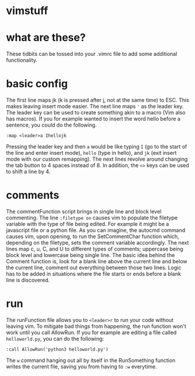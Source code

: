 # vimstuff

# what are these?
These tidbits can be tossed into your .vimrc file to add some additional functionality.

# basic config
The first line maps jk (k is pressed after j, not at the same time) to ESC. This makes leaving insert mode easier.
The next line maps `'` as the leader key. The leader key can be used to create something akin to a macro (Vim also has macros). If you for example wanted to insert the word hello before a sentence, you could do the following.
```vim
:map <leader>a Ihellojk
``` 
Pressing the leader key and then `a` would be like typing `I` (go to the start of the line and enter insert mode), `hello` (type in hello), and `jk` (exit insert mode with our custom remapping).
The next lines revolve around changing the tab button to 4 spaces instead of 8. In addition, the `<>` keys can be used to shift a line by 4.

# comments
The commentFunction script brings in single line and block level commenting. The line `:filetype on` causes vim to populate the filetype variable with the type of file being edited. For example it might be a javascript file or a python file. As you can imagine, the autocmd command causes vim, upon opening, to run the SetCommentChar function which, depending on the filetype, sets the comment variable accordingly. The next lines map c, u, C, and U to different types of comments; uppercase being block level and lowercase being single line. The basic idea behind the Comment function is, look for a blank line above the current line and below the current line, comment out everything between those two lines. Logic has to be added in situations where the file starts or ends before a blank line is discovered.

# run
The runFunction file allows you to `<leader>r` to run your code without leaving vim. To mitigate bad things from happening, the run function won't work until you call AllowRun. If you for example are editing a file called `helloworld.py`, you can do the following:
```vim
:call AllowRun('python3 helloworld.py')
```
The `w` command hanging out all by itself in the RunSomething function writes the current file, saving you from having to `:w` everytime.
